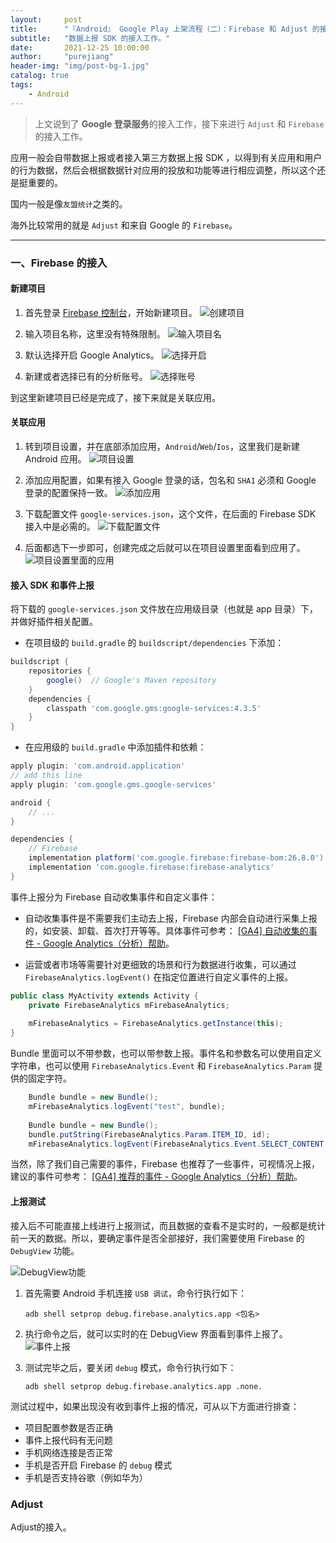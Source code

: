 ```yaml
---
layout:     post
title:      "『Android』 Google Play 上架流程（二）：Firebase 和 Adjust 的接入"
subtitle:   "数据上报 SDK 的接入工作。"
date:       2021-12-25 10:00:00
author:     "purejiang"
header-img: "img/post-bg-1.jpg"
catalog: true
tags:
    - Android
---
```


>上文说到了 **Google 登录服务**的接入工作，接下来进行 `Adjust` 和 `Firebase` 的接入工作。

应用一般会自带数据上报或者接入第三方数据上报 SDK ，以得到有关应用和用户的行为数据，然后会根据数据针对应用的投放和功能等进行相应调整，所以这个还是挺重要的。

国内一般是像`友盟统计`之类的。

海外比较常用的就是 `Adjust` 和来自 Google 的 `Firebase`。

---
### 一、Firebase 的接入

#### 新建项目

1. 首先登录 [Firebase 控制台](https://console.firebase.google.com/u/0/)，开始新建项目。
![创建项目](/img/android/googleplay_shalf_2_3/1.png)

2. 输入项目名称，这里没有特殊限制。
![输入项目名](/img/android/googleplay_shalf_2_3/2.png)

3. 默认选择开启 Google Analytics。
![选择开启](/img/android/googleplay_shalf_2_3/3.png)

4. 新建或者选择已有的分析账号。
![选择账号](/img/android/googleplay_shalf_2_3/4.png)

到这里新建项目已经是完成了，接下来就是关联应用。

#### 关联应用

1. 转到项目设置，并在底部添加应用，`Android`/`Web`/`Ios`，这里我们是新建 Android 应用。
![项目设置](/img/android/googleplay_shalf_2_3/5.png)

2. 添加应用配置，如果有接入 Google 登录的话，包名和 `SHA1` 必须和 Google 登录的配置保持一致。
![添加应用](/img/android/googleplay_shalf_2_3/6.png)

3. 下载配置文件 `google-services.json`，这个文件，在后面的 Firebase SDK 接入中是必需的。
![下载配置文件](/img/android/googleplay_shalf_2_3/7.png)

4. 后面都选下一步即可，创建完成之后就可以在项目设置里面看到应用了。
![项目设置里面的应用](/img/android/googleplay_shalf_2_3/8.png)

#### 接入 SDK 和事件上报

将下载的 `google-services.json` 文件放在应用级目录（也就是 app 目录）下，并做好插件相关配置。

- 在项目级的 `build.gradle` 的 `buildscript/dependencies` 下添加：

```groovy
buildscript {
    repositories {
        google()  // Google's Maven repository
    }
    dependencies {
        classpath 'com.google.gms:google-services:4.3.5'
    }
}
```
- 在应用级的 `build.gradle` 中添加插件和依赖：

```groovy
apply plugin: 'com.android.application'
// add this line
apply plugin: 'com.google.gms.google-services'

android {
    // ...
}

dependencies {
    // Firebase
    implementation platform('com.google.firebase:firebase-bom:26.8.0')
    implementation 'com.google.firebase:firebase-analytics'
}
```

事件上报分为 Firebase 自动收集事件和自定义事件：

- 自动收集事件是不需要我们主动去上报，Firebase 内部会自动进行采集上报的，如安装、卸载、首次打开等等。具体事件可参考： [[GA4] 自动收集的事件 - Google Analytics（分析）帮助](https://support.google.com/analytics/answer/9234069?hl=zh-Hans&ref_topic=9756175)。

- 运营或者市场等需要针对更细致的场景和行为数据进行收集，可以通过 `FirebaseAnalytics.logEvent()` 在指定位置进行自定义事件的上报。

```java
public class MyActivity extends Activity {
    private FirebaseAnalytics mFirebaseAnalytics;
   
    mFirebaseAnalytics = FirebaseAnalytics.getInstance(this);
}
```

Bundle 里面可以不带参数，也可以带参数上报。事件名和参数名可以使用自定义字符串，也可以使用 `FirebaseAnalytics.Event` 和 `FirebaseAnalytics.Param` 提供的固定字符。
```java
    Bundle bundle = new Bundle();
    mFirebaseAnalytics.logEvent("test", bundle);
    
    Bundle bundle = new Bundle();
    bundle.putString(FirebaseAnalytics.Param.ITEM_ID, id);
    mFirebaseAnalytics.logEvent(FirebaseAnalytics.Event.SELECT_CONTENT, bundle);
```

当然，除了我们自己需要的事件，Firebase 也推荐了一些事件，可视情况上报，建议的事件可参考： [[GA4] 推荐的事件 - Google Analytics（分析）帮助](https://support.google.com/analytics/answer/9267735?hl=zh-Hans&ref_topic=9756175)。

#### 上报测试
接入后不可能直接上线进行上报测试，而且数据的查看不是实时的，一般都是统计前一天的数据。所以，要确定事件是否全部接好，我们需要使用 Firebase 的 `DebugView` 功能。

![DebugView功能](/img/android/googleplay_shalf_2_3/9.png)

1. 首先需要 Android 手机连接 `USB 调试`，命令行执行如下：

    `adb shell setprop debug.firebase.analytics.app <包名>`
    
2. 执行命令之后，就可以实时的在 DebugView 界面看到事件上报了。
![事件上报](/img/android/googleplay_shalf_2_3/10.png)

3. 测试完毕之后，要关闭 `debug` 模式，命令行执行如下：
    
    ```adb shell setprop debug.firebase.analytics.app .none.```
	
测试过程中，如果出现没有收到事件上报的情况，可从以下方面进行排查：
- 项目配置参数是否正确
- 事件上报代码有无问题
- 手机网络连接是否正常
- 手机是否开启 Firebase 的 `debug` 模式
- 手机是否支持谷歌（例如华为）

### Adjust


Adjust的接入。
